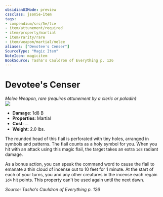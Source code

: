 ```yaml
---
obsidianUIMode: preview
cssclass: json5e-item
tags:
- compendium/src/5e/tce
- item/attunement/required
- item/property/martial
- item/rarity/rare
- item/weapon/martial/melee
aliases: ["Devotee's Censer"]
SourceType: "Magic Item"
NoteIcon: magicitem
BookSource: Tasha's Cauldron of Everything p. 126
---
```

# Devotee's Censer
*Melee Weapon, rare (requires attunement by a cleric or paladin)*  
![](/2-Mechanics/CLI/items/img/devotees-censer.webp#right)  

- **Damage**: 1d8 B
- **Properties**: Martial
- **Cost**: ⏤
- **Weight**: 2.0 lbs.

The rounded head of this flail is perforated with tiny holes, arranged in symbols and patterns. The flail counts as a holy symbol for you. When you hit with an attack using this magic flail, the target takes an extra `1d8` radiant damage.

As a bonus action, you can speak the command word to cause the flail to emanate a thin cloud of incense out to 10 feet for 1 minute. At the start of each of your turns, you and any other creatures in the incense each regain `1d4` hit points. This property can't be used again until the next dawn.

*Source: Tasha's Cauldron of Everything p. 126*